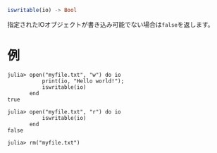 ```julia
iswritable(io) -> Bool
```

指定されたIOオブジェクトが書き込み可能でない場合は`false`を返します。

# 例

```jldoctest
julia> open("myfile.txt", "w") do io
           print(io, "Hello world!");
           iswritable(io)
       end
true

julia> open("myfile.txt", "r") do io
           iswritable(io)
       end
false

julia> rm("myfile.txt")
```
